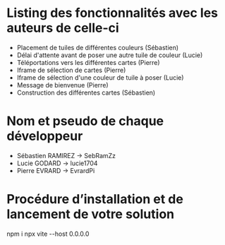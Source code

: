 # Listing des fonctionnalités avec les auteurs de celle-ci
- Placement de tuiles de différentes couleurs (Sébastien)
- Délai d'attente avant de poser une autre tuile de couleur (Lucie)
- Téléportations vers les différentes cartes (Pierre)
- Iframe de sélection de cartes (Pierre)
- Iframe de sélection d'une couleur de tuile à poser (Lucie)
- Message de bienvenue (Pierre)
- Construction des différentes cartes (Sébastien)

# Nom et pseudo de chaque développeur
- Sébastien RAMIREZ -> SebRamZz
- Lucie GODARD -> lucie1704
- Pierre EVRARD -> EvrardPi

# Procédure d’installation et de lancement de votre solution
npm i
npx vite --host 0.0.0.0
